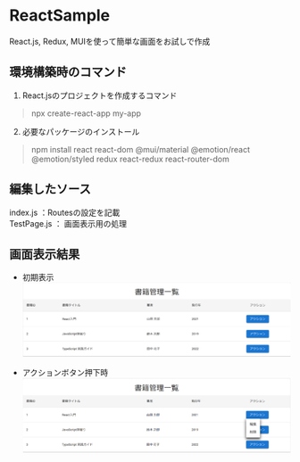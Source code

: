 # ReactSample

React.js, Redux, MUIを使って簡単な画面をお試しで作成

## 環境構築時のコマンド

1. React.jsのプロジェクトを作成するコマンド

> npx create-react-app my-app

2. 必要なパッケージのインストール

> npm install react react-dom @mui/material @emotion/react @emotion/styled redux react-redux react-router-dom

## 編集したソース
index.js ：Routesの設定を記載  
TestPage.js ： 画面表示用の処理  


## 画面表示結果

* 初期表示
![Sample Image 1](image/SampleImage01.png)  

* アクションボタン押下時
![Sample Image 2](image/SampleImage02.png)  



